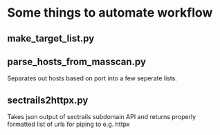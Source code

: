 # Some things to automate workflow


## make_target_list.py

## parse_hosts_from_masscan.py 
Separates out hosts based on port into a few seperate lists. 

## sectrails2httpx.py

Takes json output of sectrails subdomain API and returns properly formatted list of urls for piping to e.g. httpx
